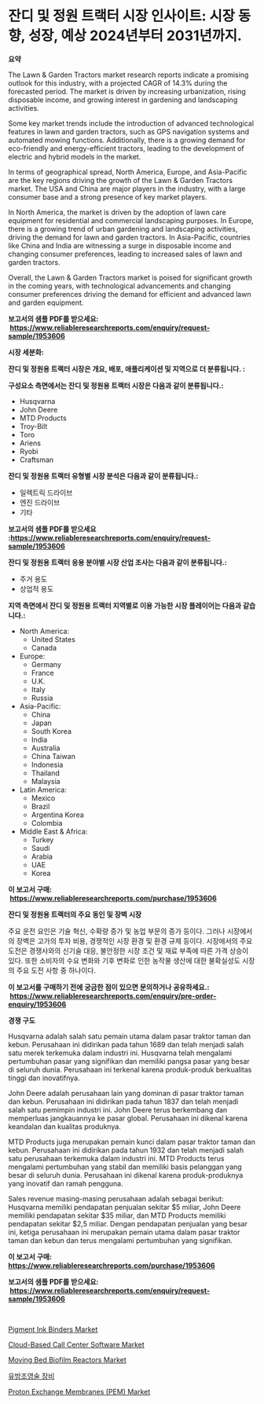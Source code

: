 <p><h1>잔디 및 정원 트랙터 시장 인사이트: 시장 동향, 성장, 예상 2024년부터 2031년까지.</h1></p><p><strong>요약</strong></p>
<p><p>The Lawn & Garden Tractors market research reports indicate a promising outlook for this industry, with a projected CAGR of 14.3% during the forecasted period. The market is driven by increasing urbanization, rising disposable income, and growing interest in gardening and landscaping activities. </p><p>Some key market trends include the introduction of advanced technological features in lawn and garden tractors, such as GPS navigation systems and automated mowing functions. Additionally, there is a growing demand for eco-friendly and energy-efficient tractors, leading to the development of electric and hybrid models in the market.</p><p>In terms of geographical spread, North America, Europe, and Asia-Pacific are the key regions driving the growth of the Lawn & Garden Tractors market. The USA and China are major players in the industry, with a large consumer base and a strong presence of key market players. </p><p>In North America, the market is driven by the adoption of lawn care equipment for residential and commercial landscaping purposes. In Europe, there is a growing trend of urban gardening and landscaping activities, driving the demand for lawn and garden tractors. In Asia-Pacific, countries like China and India are witnessing a surge in disposable income and changing consumer preferences, leading to increased sales of lawn and garden tractors.</p><p>Overall, the Lawn & Garden Tractors market is poised for significant growth in the coming years, with technological advancements and changing consumer preferences driving the demand for efficient and advanced lawn and garden equipment.</p></p>
<p><strong>보고서의 샘플 PDF를 받으세요: &nbsp;<a href="https://www.reliableresearchreports.com/enquiry/request-sample/1953606">https://www.reliableresearchreports.com/enquiry/request-sample/1953606</a></strong></p>
<p><strong>시장 세분화:</strong></p>
<p><strong> 잔디 및 정원용 트랙터 시장은 개요, 배포, 애플리케이션 및 지역으로 더 분류됩니다. :</strong></p>
<p><strong>구성요소 측면에서는 잔디 및 정원용 트랙터 시장은 다음과 같이 분류됩니다.:</strong></p>
<p><ul><li>Husqvarna</li><li>John Deere</li><li>MTD Products</li><li>Troy-Bilt</li><li>Toro</li><li>Ariens</li><li>Ryobi</li><li>Craftsman</li></ul></p>
<p><strong> 잔디 및 정원용 트랙터 유형별 시장 분석은 다음과 같이 분류됩니다.:</strong></p>
<p><ul><li>일렉트릭 드라이브</li><li>엔진 드라이브</li><li>기타</li></ul></p>
<p><strong>보고서의 샘플 PDF를 받으세요 :<a href="https://www.reliableresearchreports.com/enquiry/request-sample/1953606">https://www.reliableresearchreports.com/enquiry/request-sample/1953606</a></strong></p>
<p><strong> 잔디 및 정원용 트랙터 응용 분야별 시장 산업 조사는 다음과 같이 분류됩니다.:</strong></p>
<p><ul><li>주거 용도</li><li>상업적 용도</li></ul></p>
<p><strong>지역 측면에서 잔디 및 정원용 트랙터 지역별로 이용 가능한 시장 플레이어는 다음과 같습니다.:</strong></p>
<p><ul>
    <li>
        North America:
        <ul>
            <li>United States</li>
            <li>Canada</li>
        </ul>
    </li>
    <li>
        Europe:
        <ul>
            <li>Germany</li>
            <li>France</li>
            <li>U.K.</li>
            <li>Italy</li>
            <li>Russia</li>
        </ul>
    </li>
    <li>
        Asia-Pacific:
        <ul>
            <li>China</li>
            <li>Japan</li>
            <li>South Korea</li>
            <li>India</li>
            <li>Australia</li>
            <li>China Taiwan</li>
            <li>Indonesia</li>
            <li>Thailand</li>
            <li>Malaysia</li>
        </ul>
    </li>
    <li>
        Latin America:
        <ul>
            <li>Mexico</li>
            <li>Brazil</li>
            <li>Argentina Korea</li>
            <li>Colombia</li>
        </ul>
    </li>
    <li>
        Middle East & Africa:
        <ul>
            <li>Turkey</li>
            <li>Saudi</li>
            <li>Arabia</li>
            <li>UAE</li>
            <li>Korea</li>
        </ul>
    </li>
    </ul></p>
<p><strong>이 보고서 구매: &nbsp;<a href="https://www.reliableresearchreports.com/purchase/1953606">https://www.reliableresearchreports.com/purchase/1953606</a></strong></p>
<p><strong>잔디 및 정원용 트랙터의 주요 동인 및 장벽 시장</strong></p>
<p><p>주요 운전 요인은 기술 혁신, 수확량 증가 및 농업 부문의 증가 등이다. 그러나 시장에서의 장벽은 고가의 투자 비용, 경쟁적인 시장 환경 및 환경 규제 등이다. 시장에서의 주요 도전은 경쟁사와의 신기술 대응, 불안정한 시장 조건 및 재료 부족에 따른 가격 상승이 있다. 또한 소비자의 수요 변화와 기후 변화로 인한 농작물 생산에 대한 불확실성도 시장의 주요 도전 사항 중 하나이다.</p></p>
<p><strong>이 보고서를 구매하기 전에 궁금한 점이 있으면 문의하거나 공유하세요.: &nbsp;<a href="https://www.reliableresearchreports.com/enquiry/pre-order-enquiry/1953606">https://www.reliableresearchreports.com/enquiry/pre-order-enquiry/1953606</a></strong></p>
<p><strong>경쟁 구도</strong></p>
<p><p>Husqvarna adalah salah satu pemain utama dalam pasar traktor taman dan kebun. Perusahaan ini didirikan pada tahun 1689 dan telah menjadi salah satu merek terkemuka dalam industri ini. Husqvarna telah mengalami pertumbuhan pasar yang signifikan dan memiliki pangsa pasar yang besar di seluruh dunia. Perusahaan ini terkenal karena produk-produk berkualitas tinggi dan inovatifnya.</p><p>John Deere adalah perusahaan lain yang dominan di pasar traktor taman dan kebun. Perusahaan ini didirikan pada tahun 1837 dan telah menjadi salah satu pemimpin industri ini. John Deere terus berkembang dan memperluas jangkauannya ke pasar global. Perusahaan ini dikenal karena keandalan dan kualitas produknya.</p><p>MTD Products juga merupakan pemain kunci dalam pasar traktor taman dan kebun. Perusahaan ini didirikan pada tahun 1932 dan telah menjadi salah satu perusahaan terkemuka dalam industri ini. MTD Products terus mengalami pertumbuhan yang stabil dan memiliki basis pelanggan yang besar di seluruh dunia. Perusahaan ini dikenal karena produk-produknya yang inovatif dan ramah pengguna.</p><p>Sales revenue masing-masing perusahaan adalah sebagai berikut: Husqvarna memiliki pendapatan penjualan sekitar $5 miliar, John Deere memiliki pendapatan sekitar $35 miliar, dan MTD Products memiliki pendapatan sekitar $2,5 miliar. Dengan pendapatan penjualan yang besar ini, ketiga perusahaan ini merupakan pemain utama dalam pasar traktor taman dan kebun dan terus mengalami pertumbuhan yang signifikan.</p></p>
<p><strong>이 보고서 구매: &nbsp; <a href="https://www.reliableresearchreports.com/purchase/1953606">https://www.reliableresearchreports.com/purchase/1953606</a></strong></p>
<p><strong>보고서의 샘플 PDF를 받으세요: &nbsp;<a href="https://www.reliableresearchreports.com/enquiry/request-sample/1953606">https://www.reliableresearchreports.com/enquiry/request-sample/1953606</a></strong><strong></strong></p>
<p>&nbsp;</p>
<p><p><a href="https://view.publitas.com/reportprime-1/global-pigment-ink-binders-market-size-and-market-trends-insights-and-projections-from-2024-to-2031/">Pigment Ink Binders Market</a></p><p><a href="https://pretty-mail-caf.notion.site/Cloud-Based-Call-Center-Software-Market-Size-Share-Trends-Analysis-Report-By-Application-Regiona-16decb0511f743099025b8f9626e62a0">Cloud-Based Call Center Software Market</a></p><p><a href="https://flame-sidecar-702.notion.site/Moving-Bed-Biofilm-Reactors-Market-Insights-Market-Players-and-Forecast-Till-2031-724458c1c5f747bd8e9ef4c6dc1bc20c">Moving Bed Biofilm Reactors Market</a></p><p><a href="https://medium.com/@whitneymurphy1982/%EC%9C%A0%EB%B0%A9%EC%B4%AC%EC%98%81%EC%9E%A5%EB%B9%84-%EC%8B%9C%EC%9E%A5-%EA%B7%9C%EB%AA%A8-%EC%8B%9C%EC%9E%A5-%EC%A0%84%EB%A7%9D-%EB%B0%8F-%EC%8B%9C%EC%9E%A5-%EC%98%88%EC%B8%A1-2024%EB%85%84%EB%B6%80%ED%84%B0-2031%EB%85%84%EA%B9%8C%EC%A7%80-3adf0f74339a">유방조영술 장비</a></p><p><a href="https://view.publitas.com/reportprime-1/decoding-the-proton-exchange-membranes-pem-market-a-deep-dive-into-the-latest-market-trends-market-segmentation-and-competitive-analysis/">Proton Exchange Membranes (PEM) Market</a></p></p>